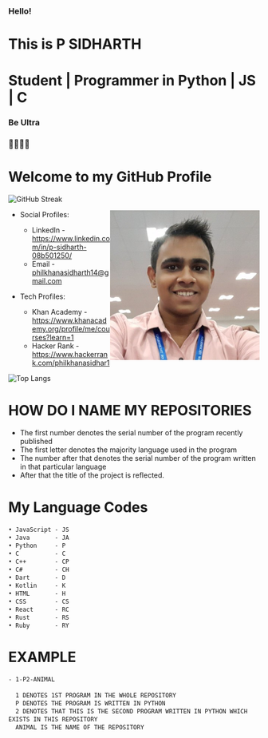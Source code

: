 ### Hello!
# This is P SIDHARTH 
# Student | Programmer in Python | JS | C
### Be Ultra
### 🧑‍💻🇮🇳 

# Welcome to my GitHub Profile


![GitHub Streak](https://github-readme-streak-stats.herokuapp.com?user=psidh&theme=cobalt&date_format=j%20M%5B%20Y%5D&background=000000&border=7536B2&stroke=9243DD&ring=89502D&fire=FF9554&currStreakNum=D280FF&sideNums=BC52FF&currStreakLabel=64EAE2&sideLabels=48A8A2&dates=A42EE5)

<img align="right" width="300" height="300" src="ME.png">

- Social Profiles: 
  - LinkedIn - https://www.linkedin.com/in/p-sidharth-08b501250/
  - Email    - philkhanasidharth14@gmail.com
  
- Tech Profiles:
  - Khan Academy - https://www.khanacademy.org/profile/me/courses?learn=1
  - Hacker Rank - https://www.hackerrank.com/philkhanasidhar1
  

 ![Top Langs](https://github-readme-stats.vercel.app/api/top-langs/?username=psidH&hide=asp&langs_count=11&border_radius=33&bg_color=30,e96443,904e95&title_color=ffffff&text_color=ffffff&icon_color=ffffff&java=ffffff)


# HOW DO I NAME MY REPOSITORIES
  - The first number denotes the serial number of the program recently published
  - The first letter denotes the majority language used in the program
  - The number after that denotes the serial number of the program written in that particular language
  - After that the title of the project is reflected.
  
  # My Language Codes
  
    • JavaScript - JS
    • Java       - JA
    • Python     - P
    • C          - C
    • C++        - CP
    • C#         - CH
    • Dart       - D
    • Kotlin     - K
    • HTML       - H
    • CSS        - CS
    • React      - RC
    • Rust       - RS
    • Ruby       - RY
    
  
  # EXAMPLE
    - 1-P2-ANIMAL
  
      1 DENOTES 1ST PROGRAM IN THE WHOLE REPOSITORY
      P DENOTES THE PROGRAM IS WRITTEN IN PYTHON
      2 DENOTES THAT THIS IS THE SECOND PROGRAM WRITTEN IN PYTHON WHICH EXISTS IN THIS REPOSITORY
      ANIMAL IS THE NAME OF THE REPOSITORY
